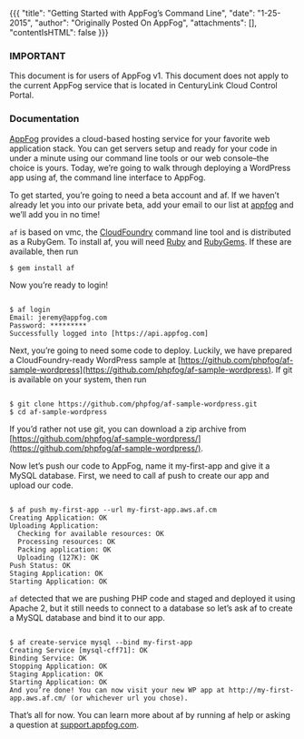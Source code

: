 {{{
  "title": "Getting Started with AppFog’s Command Line",
  "date": "1-25-2015",
  "author": "Originally Posted On AppFog",
  "attachments": [],
  "contentIsHTML": false
}}}

### IMPORTANT

This document is for users of AppFog v1. This document does not apply to the current AppFog service that is located in CenturyLink Cloud Control Portal.

### Documentation

[AppFog](http://www.ctl.io/appfog) provides a cloud-based hosting service for your favorite web application stack. You can get servers setup and ready for your code in under a minute using our command line tools or our web console–the choice is yours. Today, we’re going to walk through deploying a WordPress app using af, the command line interface to AppFog.

To get started, you’re going to need a beta account and af. If we haven’t already let you into our private beta, add your email to our list at [appfog](http://www.ctl.io) and we’ll add you in no time!

<code>af</code> is based on vmc, the [CloudFoundry](http://cloudfoundry.org/index.html) command line tool and is distributed as a RubyGem. To install af, you will need [Ruby](https://www.ruby-lang.org/en/) and [RubyGems](https://rubygems.org/). If these are available, then run

<pre><code>$ gem install af</code></pre>

Now you’re ready to login!

<pre><code>
$ af login
Email: jeremy@appfog.com
Password: *********
Successfully logged into [https://api.appfog.com]
</code></pre>

Next, you’re going to need some code to deploy. Luckily, we have prepared a CloudFoundry-ready WordPress sample at [https://github.com/phpfog/af-sample-wordpress](https://github.com/phpfog/af-sample-wordpress). If git is available on your system, then run

<pre><code>
$ git clone https://github.com/phpfog/af-sample-wordpress.git
$ cd af-sample-wordpress
</code></pre>

If you’d rather not use git, you can download a zip archive from [https://github.com/phpfog/af-sample-wordpress/](https://github.com/phpfog/af-sample-wordpress/).

Now let’s push our code to AppFog, name it my-first-app and give it a MySQL database. First, we need to call af push to create our app and upload our code.

<pre><code>
$ af push my-first-app --url my-first-app.aws.af.cm
Creating Application: OK
Uploading Application:
  Checking for available resources: OK
  Processing resources: OK
  Packing application: OK
  Uploading (127K): OK
Push Status: OK
Staging Application: OK
Starting Application: OK
</code></pre>

<code>af</code> detected that we are pushing PHP code and staged and deployed it using Apache 2, but it still needs to connect to a database so let’s ask af to create a MySQL database and bind it to our app.

<pre><code>
$ af create-service mysql --bind my-first-app
Creating Service [mysql-cff71]: OK
Binding Service: OK
Stopping Application: OK
Staging Application: OK
Starting Application: OK
And you’re done! You can now visit your new WP app at http://my-first-app.aws.af.cm/ (or whichever url you chose).
</code></pre>

That’s all for now. You can learn more about af by running af help or asking a question at [support.appfog.com](http://support.appfog.com).
